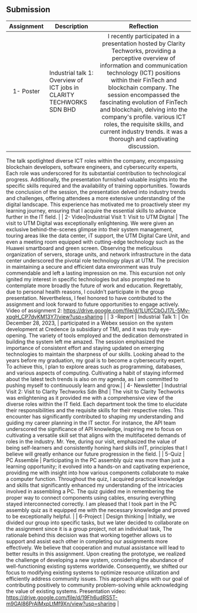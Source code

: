 ## Submission
| Assignment | Description  | Reflection |
| :-----: |  ------ | :-----: | 
| 1- Poster | Industrial talk 1: Overview of ICT jobs in CLARITY TECHWORKS SDN BHD | I recently participated in a presentation hosted by Clarity Techworks, providing a perceptive overview of information and communication technology (ICT) positions within their FinTech and blockchain company. The session encompassed the fascinating evolution of FinTech and blockchain, delving into the company's profile. various lCT roles, the requisite skills, and current industry trends. it was a thorough and captivating discussion.
The talk spotlighted diverse lCT roles within the company, encompassing blockchain developers, software engineers, and cybersecurity experts, Each role was underscored for its substantial contribution to technological progress. Additionally, the presentation furnished valuable insights into the specific skills required and the availability of training opportunities.
Towards the conclusion of the session, the presentation delved into industry trends and challenges, offering attendees a more extensive understanding of the digital landscape. This experience has motivated me to proactively steer my learning journey, ensuring that l acquire the essential skills to advance further in the lT field. | 
| 2- Video|Industrial Visit 1: Visit to UTM Digital |  The visit to UTM Digital was exceptionally enlightening. We were given an exclusive behind-the-scenes glimpse into their system management, touring areas like the data center, iT support, the UTM Digital Care Unit, and even a meeting room equipped with cutting-edge technology such as the Huawei smartboard and green screen. Observing the meticulous organization of servers, storage units, and network infrastructure in the data center underscored the pivotal role technology plays at UTM. The precision in maintaining a secure and efficient data environment was truly commendable and left a lasting impression on me. This excursion not only ignited my interest in specific technologies but also prompted me to contemplate more broadly the future of work and education.
Regrettably, due to personal health reasons, l couldn't participate in the group presentation. Nevertheless, l feel honored to have contributed to the assignment and look forward to future opportunities to engage actively. Video of assignment 2: https://drive.google.com/file/d/1LUfCCbOJ17L-5My-xpgH_CP7dyKM13Y7/view?usp=sharing              | 
| 3 -Report | Industrial Talk 1:  | On December 28, 2023, | participated in a Webex session on the system development at Credence (a subsidiary of TM), and it was truly eye-opening. The variety of tools employed and the dedication demonstrated in building the system left me amazed. The session emphasized the importance of consistent effort and staying updated on emerging technologies to maintain the sharpness of our skills.
Looking ahead to the years before my graduation, my goal is to become a cybersecurity expert. To achieve this, l plan to explore areas such as programming, databases, and various aspects of computing. Cultivating a habit of staying informed about the latest tech trends is also on my agenda, as l am committed to pushing myself to continuously learn and grow.|
| 4- Newsletter | Industrial Visit 2: Visit to Clarity Techworks  Sdn Bhd | The visit to Clarity Techworks was enlightening as it provided me with a comprehensive view of the diverse roles within the lT field. Each department took the time to elucidate their responsibilities and the requisite skills for their respective roles. This encounter has significantly contributed to shaping my understanding and guiding my career planning in the lT sector. For instance, the APl team underscored the significance of APl knowledge, inspiring me to focus on cultivating a versatile skill set that aligns with the multifaceted demands of roles in the industry. Mr. Yee, during our visit, emphasized the value of being self-learners and consistently honing hard skills inIT, principles that l believe will greatly enhance our future progression in the field. |
| 5-Quiz | PC Assemble | Participating in the PC assembly quiz was more than just a learning opportunity; it evolved into a hands-on and captivating experience, providing me with insight into how various components collaborate to make a computer function. Throughout the quiz, l acquired practical knowledge and skills that significantly enhanced my understanding of the intricacies involved in assembling a PC. The quiz guided me in remembering the proper way to connect components using cables, ensuring everything stayed interconnected correctly. l am pleased that l took part in the PC assembly quiz as it equipped me with the necessary knowledge and proved to be exceptionally helpful. |
| 6-Project | Design thinking |    Initially, we divided our group into specific tasks, but we later decided to collaborate on the assignment since it is a group project, not an individual task, The rationale behind this decision was that working together allows us to support and assist each other in completing our assignments more effectively. We believe that cooperation and mutual assistance will lead to better results in this assignment.
Upon creating the prototype, we realized the challenge of developing a new system, considering the abundance of well-functioning existing systems worldwide. Consequently, we shifted our focus to modifying existing systems to optimize resource utilization and efficiently address community issues. This approach aligns with our goal of contributing positively to community problem-solving while acknowledging the value of existing systems.   Presentation video: https://drive.google.com/file/d/19Fh6udRS5T-m9GAI86PrAlMxpLtMf9Xn/view?usp=sharing                                   |

